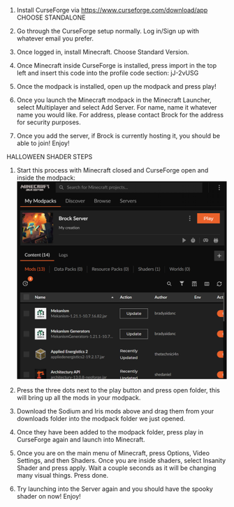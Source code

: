 1. Install CurseForge via https://www.curseforge.com/download/app CHOOSE STANDALONE

2. Go through the CurseForge setup normally. Log in/Sign up with whatever email you prefer.

3. Once logged in, install Minecraft. Choose Standard Version.

4. Once Minecraft inside CurseForge is installed, press import in the top left and insert this code into the profile code section: jJ-2vUSG

5. Once the modpack is installed, open up the modpack and press play!

6. Once you launch the Minecraft modpack in the Minecraft Launcher, select Multiplayer and select Add Server. For name, name it whatever name you would like. For address, please contact Brock for the address for security purposes.

7. Once you add the server, if Brock is currently hosting it, you should be able to join! Enjoy!

HALLOWEEN SHADER STEPS

1. Start this process with Minecraft closed and CurseForge open and inside the modpack:
![CurseForge Modpack](modpackimage.png)

2. Press the three dots next to the play button and press open folder, this will bring up all the mods in your modpack.

3. Download the Sodium and Iris mods above and drag them from your downloads folder into the modpack folder we just opened.

4. Once they have been added to the modpack folder, press play in CurseForge again and launch into Minecraft.

5. Once you are on the main menu of Minecraft, press Options, Video Settings, and then Shaders. Once you are inside shaders, select Insanity Shader and press apply. Wait a couple seconds as it will be changing many visual things. Press done.

6. Try launching into the Server again and you should have the spooky shader on now! Enjoy!

